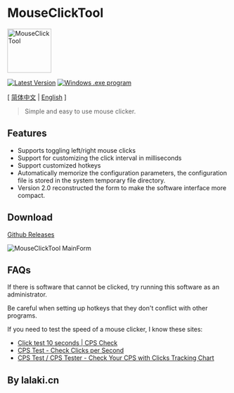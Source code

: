 # MouseClickTool

<img src="https://fastly.jsdelivr.net/gh/lalakii/MouseClickTool/MouseClickTool.jpg" alt="MouseClickTool" width="100" />

[![Latest Version](https://img.shields.io/github/v/release/lalakii/MouseClickTool?logo=github)](https://github.com/lalakii/MouseClickTool/releases)
[![Windows .exe program](https://img.shields.io/badge/windows-.exe-0078D4?logo=windows)](https://mouseclicktool.sourceforge.io/)

[ [简体中文](README.md) | [English](README_en.md) ]

> Simple and easy to use mouse clicker.

## Features

- Supports toggling left/right mouse clicks
- Support for customizing the click interval in milliseconds
- Support customized hotkeys
- Automatically memorize the configuration parameters, the configuration file is stored in the system temporary file directory.
- Version 2.0 reconstructed the form to make the software interface more compact.

## Download

[Github Releases](https://github.com/lalakii/MouseClickTool/releases)

<img src="https://fastly.jsdelivr.net/gh/lalakii/MouseClickTool/MouseClickTool_en.png?v=2.0" alt="MouseClickTool MainForm"/>

## FAQs

If there is software that cannot be clicked, try running this software as an administrator.

Be careful when setting up hotkeys that they don't conflict with other programs.

If you need to test the speed of a mouse clicker, I know these sites:

- [Click test 10 seconds | CPS Check](https://cps-check.com/)
- [CPS Test - Check Clicks per Second](https://cpstest.org/)
- [CPS Test / CPS Tester - Check Your CPS with Clicks Tracking Chart](https://www.arealme.com/click-speed-test/)

## By lalaki.cn
